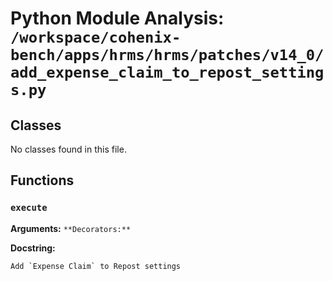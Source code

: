 # Python Module Analysis: `/workspace/cohenix-bench/apps/hrms/hrms/patches/v14_0/add_expense_claim_to_repost_settings.py`

## Classes

No classes found in this file.


## Functions

### `execute`
**Arguments:** ``
**Decorators:** ``

**Docstring:**
```
Add `Expense Claim` to Repost settings
```

